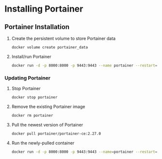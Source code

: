 # Installing Portainer

## Portainer Installation

1.  Create the persistent volume to store Portainer data

    ```bash
    docker volume create portainer_data
    ```

2.  Install/run Portainer

    ```bash
    docker run -d -p 8000:8000 -p 9443:9443 --name portainer --restart=always -v /var/run/docker.sock:/var/run/docker.sock -v portainer_data:/data portainer/portainer-ce:2.21.4
    ```

### Updating Portainer

1.  Stop Portainer

    ```bash
    docker stop portainer
    ```

2.  Remove the existing Portainer image

    ```bash
    docker rm portainer
    ```

3.  Pull the newest version of Portainer

    ```bash
    docker pull portainer/portainer-ce:2.27.0
    ```

4.  Run the newly-pulled container

    ```bash
    docker run -d -p 8000:8000 -p 9443:9443 --name=portainer --restart=always -v /var/run/docker.sock:/var/run/docker.sock -v portainer_data:/data portainer/portainer-ce:2.27.0
    ```
